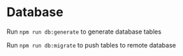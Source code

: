 # Database

Run `npm run db:generate` to generate database tables

Run `npm run db:migrate` to push tables to remote database